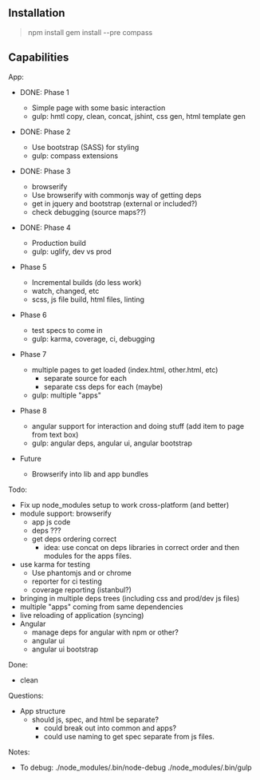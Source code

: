 Installation
------------
> npm install
> gem install --pre compass


Capabilities
------------

App:
 - DONE: Phase 1
   - Simple page with some basic interaction
   - gulp: hmtl copy, clean, concat, jshint, css gen, html template gen
 - DONE: Phase 2
   - Use bootstrap (SASS) for styling
   - gulp: compass extensions
 - DONE: Phase 3
   - browserify
   - Use browserify with commonjs way of getting deps
   - get in jquery and bootstrap (external or included?)
   - check debugging (source maps??)
 - DONE: Phase 4
   - Production build
   - gulp: uglify, dev vs prod
 - Phase 5
   - Incremental builds (do less work)
   - watch, changed, etc
   - scss, js file build, html files, linting
 - Phase 6
   - test specs to come in
   - gulp: karma, coverage, ci, debugging
 - Phase 7
   - multiple pages to get loaded (index.html, other.html, etc)
     - separate source for each
     - separate css deps for each (maybe)
   - gulp: multiple "apps"
 - Phase 8
   - angular support for interaction and doing stuff (add item to page from text box)
   - gulp: angular deps, angular ui, angular bootstrap

 - Future
   - Browserify into lib and app bundles

Todo:
- Fix up node_modules setup to work cross-platform (and better)
- module support: browserify
  - app js code
  - deps ???
  - get deps ordering correct
    - idea: use concat on deps libraries in correct order
            and then modules for the apps files.
- use karma for testing
  - Use phantomjs and or chrome
  - reporter for ci testing
  - coverage reporting (istanbul?)
- bringing in multiple deps trees (including css and prod/dev js files)
- multiple "apps" coming from same dependencies
- live reloading of application (syncing)
- Angular
  - manage deps for angular with npm or other?
  - angular ui
  - angular ui bootstrap



Done:
- clean


Questions: 
  - App structure
    - should js, spec, and html be separate?
      - could break out into common and apps?
      - could use naming to get spec separate from js files.

Notes:
  - To debug: ./node_modules/.bin/node-debug ./node_modules/.bin/gulp

